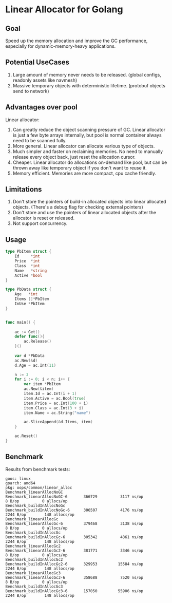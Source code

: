 
# Linear Allocator for Golang

## Goal
Speed up the memory allocation and improve the GC performance, especially for dynamic-memory-heavy applications.

## Potential UseCases
1. Large amount of memory never needs to be released. (global configs, readonly assets like navmesh)
2. Massive temporary objects with deterministic lifetime. (protobuf objects send to network)

## Advantages over pool
Linear allocator:

1. Can greatly reduce the object scanning pressure of GC. Linear allocator is just a few byte arrays internally, but pool is normal container always need to be scanned fully.
2. More general. Linear allocator can allocate various type of objects.
3. Much simpler and faster on reclaiming memories. No need to manually release every object back, just reset the allocation cursor.
4. Cheaper. Linear allocator do allocations on-demand like pool, but can be thrown away like temporary object if you don't want to reuse it. 
5. Memory efficient. Memories are more compact, cpu cache friendly. 

## Limitations
1. Don't store the pointers of build-in allocated objects into linear allocated objects. (There's a debug flag for checking external pointers)
2. Don't store and use the pointers of linear allocated objects after the allocator is reset or released.
3. Not support concurrency. 


## Usage

```go
type PbItem struct {
	Id     *int
	Price  *int
	Class  *int
	Name   *string
	Active *bool
}

type PbData struct {
	Age   *int
	Items []*PbItem
	InUse *PbItem
}


func main() {
	
	ac := Get()
	defer func(){
		ac.Release()
	}()
	
	var d *PbData
	ac.New(&d)
	d.Age = ac.Int(11)

	n := 3
	for i := 0; i < n; i++ {
		var item *PbItem
		ac.New(&item)
		item.Id = ac.Int(i + 1)
		item.Active = ac.Bool(true)
		item.Price = ac.Int(100 + i)
		item.Class = ac.Int(3 + i)
		item.Name = ac.String("name")

		ac.SliceAppend(&d.Items, item)
	}

	ac.Reset()
}
```

## Benchmark
Results from benchmark tests:
``` 
goos: linux
goarch: amd64
pkg: oops/common/linear_alloc
Benchmark_linearAllocNoGC
Benchmark_linearAllocNoGC-6    	  366729	      3117 ns/op	       8 B/op	       0 allocs/op
Benchmark_buildInAllocNoGc
Benchmark_buildInAllocNoGc-6   	  306507	      4176 ns/op	    2244 B/op	     148 allocs/op
Benchmark_linearAllocGc
Benchmark_linearAllocGc-6      	  379468	      3138 ns/op	       8 B/op	       0 allocs/op
Benchmark_buildInAllocGc
Benchmark_buildInAllocGc-6     	  305342	      4861 ns/op	    2244 B/op	     148 allocs/op
Benchmark_linearAllocGc2
Benchmark_linearAllocGc2-6     	  381771	      3346 ns/op	       8 B/op	       0 allocs/op
Benchmark_buildInAllocGc2
Benchmark_buildInAllocGc2-6    	  329953	     15584 ns/op	    2244 B/op	     148 allocs/op
Benchmark_linearAllocGc3
Benchmark_linearAllocGc3-6     	  358688	      7520 ns/op	       8 B/op	       0 allocs/op
Benchmark_buildInAllocGc3
Benchmark_buildInAllocGc3-6    	  157050	     55906 ns/op	    2244 B/op	     148 allocs/op

```

